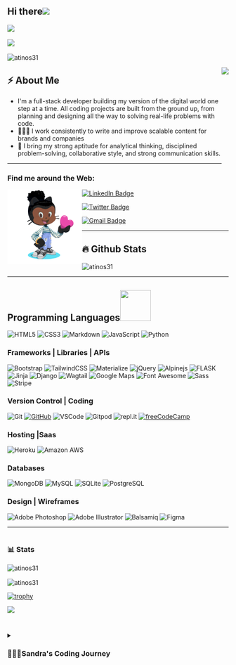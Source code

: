 
<h2 align="left">Hi there<img src ="https://raw.githubusercontent.com/MartinHeinz/MartinHeinz/master/wave.gif" width = 30px></h2>
<p align="left">
  <img width="250" src="https://media.giphy.com/media/jIgXf4hgbHCeKiXpvt/giphy.gif">
</p>


<!-- Animation Typing -->

<p align="left">
  <a href="https://github.com/DenverCoder1/readme-typing-svg"><img src="https://readme-typing-svg.demolab.com/?lines=I'm%20Sandra%20Atino;A%20Full-stack%20web%20developer;Experienced%20UI%2FUX%20Designer;2%2B%20years%20of%20coding%20experience;Always%20learning%20new%20things&font=Fira%20Code&center=true&width=440&height=45&color=f75c7e&vCenter=true&size=22&pause=1000" /></a>
</p>

<!-- Animation Typing: END -->

<!-- Profile Views -->

<p align="left">
  <img src="https://komarev.com/ghpvc/?username=atinos31&label=Profile%20views&color=0e75b6&style=flat" alt="atinos31" />
</p>



<!-- Profile Views: END -->

<!--Image Gif-->
<img  src="https://user-images.githubusercontent.com/105108549/190127191-945c97b4-f2e8-47fe-b1da-ff678d31c0ed.gif" height="290px" align="right" />

<!-- About me section -->

<h2>⚡️ About Me</h2>

<ul>
<li> I'm a full-stack developer building my version of the digital world one step at a time. All coding projects are built from the ground up, from planning and designing all the way to solving real-life problems with code.</li>
 <li>👩🏾‍💻 I work consistently to write and improve scalable content for brands and companies</li>
  
  <li>🔭  I bring my strong aptitude for analytical thinking, disciplined problem-solving, collaborative style, and strong communication skills.</a>

  
</ul>

<!-- About me section: END -->

--------------------------


<h3 align="left">Find me around the Web:</h3>

<a href="https://github.com/Atinos31"><img align="left" width="170" height="170" src="Sandra-octocat-rotating.gif"></a>

  <p align="right">     
  <p><a href="https://www.linkedin.com/in/sandra-atino/"><img src="https://img.shields.io/badge/-atinos31%20-blue?style=plastic&amp;labelColor=blue&amp;logo=LinkedIn&amp;link=www.linkedin.com/in/sandra-atino-459a231a9" alt="LinkedIn Badge"></a> </p>
     <p>  <a href="https://twitter.com/atinos31/"><img src="https://img.shields.io/badge/-atinos31-informational?style=plastic&amp;labelColor=informational&amp;logo=Twitter&amp;link=https://twitter.com/atinos31" alt="Twitter Badge"></a></p>
    <p>         <a href="mailto:atinos31.dev@gmail.com"><img src="https://img.shields.io/badge/-Sandra%20Atino-fff?style=plastic&amp;labelColor=fff&amp;logo=Gmail&amp;link=mailto:atinos31.dev@gmail.com" alt="Gmail Badge"></a></p>

   </p>
 
---

## :fire: Github Stats
<p><img align="center" src="https://github-readme-streak-stats.herokuapp.com/?user=atinos31&theme=highcontrast" alt="atinos31" />

</p>




-------------------------------------------------

 
## Programming Languages<img src="https://camo.githubusercontent.com/b0fa06ee100360ae8811a115c133de7848891e3b/68747470733a2f2f6769746875622e6769746875626173736574732e636f6d2f696d616765732f6d6f6e612d776869737065722e676966" width="70" height="70" />

![HTML5](https://img.shields.io/badge/HTML5%20-%23E34F26.svg?&style=for-the-badge&logo=HTML5&logoColor=FFFFFF)
![CSS3](https://img.shields.io/badge/CSS3%20-%231572B6.svg?&style=for-the-badge&logo=CSS3&logoColor=FFFFFF)
![Markdown](https://img.shields.io/badge/Markdown%20-%23000000.svg?&style=for-the-badge&logo=Markdown&logoColor=FFFFFF)
![JavaScript](https://img.shields.io/badge/JavaScript%20-%23323330.svg?&style=for-the-badge&logo=JavaScript&logoColor=F1BE32)
![Python](https://img.shields.io/badge/Python%20-%23004D7A.svg?&style=for-the-badge&logo=python&logoColor=ffdf76)


### Frameworks | Libraries | APIs
![Bootstrap](https://img.shields.io/badge/Bootstrap%20-%23563D7C.svg?&style=for-the-badge&logo=Bootstrap&logoColor=FFFFFF)
![TailwindCSS](https://img.shields.io/badge/TailwindCSS%20-%231D1D1D.svg?&style=for-the-badge&logo=TailwindCSS&logoColor=FFFFFFF)
![Materialize](https://img.shields.io/badge/Materialize%20-%23EE6E73.svg?&style=for-the-badge&logo=Materialize&logoColor=FFFFFF)
![jQuery](https://img.shields.io/badge/jQuery%20-%231E2E3B.svg?&style=for-the-badge&logo=jQuery&logoColor=21ACE2)
![Alpinejs](https://img.shields.io/badge/alpinejs%20-%23646EDE.svg?&style=for-the-badge&logo=alpinejs&logoColor=FFFFFF)
![FLASK](https://img.shields.io/badge/flask%20-%23563F7C.svg?&style=for-the-badge&logo=Flask&logoColor=FFFF00)
![Jinja](https://img.shields.io/badge/Jinja%20-%23000000.svg?&style=for-the-badge&logo=Jinja&logoColor=B41717)
![Django](https://img.shields.io/badge/Django%20-%23092E20.svg?&style=for-the-badge&logo=Django&logoColor=FFFFFF)
![Wagtail](https://img.shields.io/badge/Wagtail%20-%2300471b.svg?&style=for-the-badge&logo=Wagtail&logoColor=F1BE32)
![Google Maps](https://img.shields.io/badge/Google%20Maps%20-%234285F4.svg?&style=for-the-badge&logo=Google%20Maps&logoColor=FFFFFF)
![Font Awesome](https://img.shields.io/badge/Font%20Awesome%20-%23339AF0.svg?&style=for-the-badge&logo=Font%20Awesome&logoColor=FFFFFF)
![Sass](https://img.shields.io/badge/Sass%20-%23CC6699.svg?&style=for-the-badge&logo=Sass&logoColor=FFFFFF)
![Stripe](https://img.shields.io/badge/Stripe%20-%23646EDE.svg?&style=for-the-badge&logo=Stripe&logoColor=FFFFFF)

### Version Control | Coding

![Git](https://img.shields.io/badge/Git%20-%23302F2F.svg?&style=for-the-badge&logo=Git&logoColor=F05032)
[![GitHub](https://img.shields.io/badge/GitHub%20-%23181717.svg?&style=for-the-badge&logo=GitHub&logoColor=FFFFFF)](https://github.com/Atinos3)
![VSCode](https://img.shields.io/badge/VSCode%20-%232B2B30.svg?&style=for-the-badge&logo=Visual%20Studio%20Code&logoColor=007ACC)
![Gitpod](https://img.shields.io/badge/Gitpod%20-%231D1D1D.svg?&style=for-the-badge&logo=Gitpod&logoColor=FFFFFFF)
![repl.it](https://img.shields.io/badge/repl.it%20-%23101B30.svg?&style=for-the-badge&logo=repl.it&logoColor=93969C)
[![freeCodeCamp](https://img.shields.io/badge/freeCodeCamp%20-%2300471b.svg?&style=for-the-badge&logo=freeCodeCamp&logoColor=F1BE32)](https://www.freecodecamp.org/atinos31)

### Hosting |Saas
![Heroku](https://img.shields.io/badge/Heroku%20-%23430098.svg?&style=for-the-badge&logo=Heroku&logoColor=FFFFFF)
![Amazon AWS](https://img.shields.io/badge/Amazon%20AWS%20-%23232F3E.svg?&style=for-the-badge&logo=Amazon%20AWS&logoColor=FF9900)

### Databases

![MongoDB](https://img.shields.io/badge/MongoDB%20-%233F2E1E.svg?&style=for-the-badge&logo=MongoDB&logoColor=47A248)
![MySQL](https://img.shields.io/badge/MySQL%20-%2300758F.svg?&style=for-the-badge&logo=MySQL&logoColor=FFFFFF)
![SQLite](https://img.shields.io/badge/SQLite%20-%23003B57.svg?&style=for-the-badge&logo=SQLite&logoColor=FFFFFF)
![PostgreSQL](https://img.shields.io/badge/PostgreSQL%20-%23336791.svg?&style=for-the-badge&logo=PostgreSQL&logoColor=FFFFFF)


### Design | Wireframes
![Adobe Photoshop](https://img.shields.io/badge/Adobe%20Photoshop%20-%23001C25.svg?&style=for-the-badge&logo=Adobe%20Photoshop&logoColor=00C3F8)
![Adobe Illustrator](https://img.shields.io/badge/Adobe%20Illustrator%20-%23251200.svg?&style=for-the-badge&logo=Adobe%20Illustrator&logoColor=F87900)
![Balsamiq](https://img.shields.io/badge/Balsamiq%20-%23A60000.svg?&style=for-the-badge&logo=Balsamiq&logoColor=FFFFFF)
![Figma](https://img.shields.io/badge/Figma%20-%23251200.svg?&style=for-the-badge&logo=Balsamiq&logoColor=F87900)



----------------------------------------------------------------------------------------------------------------------------


#

### 📊 Stats

<p><img align="center" src="https://github-readme-stats.vercel.app/api/top-langs?username=atinos31&theme=highcontrast&show_icons=true&locale=en&layout=compact" alt="atinos31" /></p>


<p><img align="center" src="https://github-readme-stats.vercel.app/api?username=atinos31&theme=highcontrast&show_icons=true?" alt="atinos31" /></p>

[![trophy](https://github-profile-trophy.vercel.app/?username=atinos31&theme=onedark)](https://github.com/atinos31/github-profile-trophy)

 <p> <img src="https://media3.giphy.com/media/VTtANKl0beDFQRLDTh/giphy.gif?cid=ecf05e47fflbi8ttdsh5h3nbb0fhbbpspk5uzzszmc7ev84g&rid=giphy.gif&ct=g"></p>

#

<details>
 <summary><h3>👩🏾‍💻Sandra's Coding Journey</h3></summary>
 
   <p>I started my coding journey as a bootcamp student with a passion to learn everything I could about this programming world</p>
     <p>My experience includes working with a wide range of technologies such as Python, Django,Wagtail, Javascript, Alpine.js,JQuery, Rest APIs , Bootstrap , Tailwindcss, Materialize, CSS & HTML</p>
<p> I am also confortable working with  SQL(postgreSQL, SQLite, mySQL) & NoSQL(MongoDB) databases.</p>
<!-- Markdown -->

![Jokes Card](https://readme-jokes.vercel.app/api)
  ---------------------------
  
 

### Born & Bred In:

![Uganda](https://cdn.countryflags.com/thumbs/uganda/flag-400.png)
---

### Currently Residing In:

![Belgium](https://cdn.countryflags.com/thumbs/belgium/flag-400.png)


... Code away!
